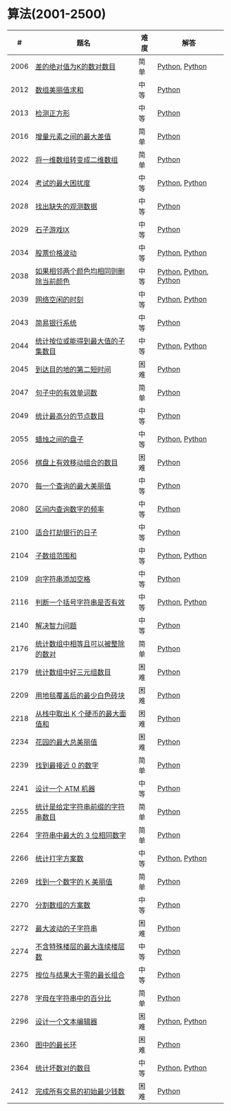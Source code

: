 # 算法(2001-2500)

| # | 题名 | 难度 | 解答 |
| --- | --- | --- | --- |
| 2006 | [差的绝对值为K的数对数目](https://leetcode.cn/problems/count-number-of-pairs-with-absolute-difference-k/) | 简单 | [Python](2006/countKDifference.py), [Python](2006/countKDifference_2.py) |
| 2012 | [数组美丽值求和](https://leetcode.cn/problems/sum-of-beauty-in-the-array/) | 中等 | [Python](2012/sumOfBeauties.py) |
| 2013 | [检测正方形](https://leetcode.cn/problems/detect-squares/) | 中等 | [Python](2013/DetectSquares.py) |
| 2016 | [增量元素之间的最大差值](https://leetcode.cn/problems/maximum-difference-between-increasing-elements/) | 简单 | [Python](2016/maximumDifference.py) |
| 2022 | [将一维数组转变成二维数组](https://leetcode.cn/problems/convert-1d-array-into-2d-array/) | 简单 | [Python](2022/construct2DArray.py) |
| 2024 | [考试的最大困扰度](https://leetcode.cn/problems/maximize-the-confusion-of-an-exam/) | 中等 | [Python](2024/maxConsecutiveAnswers.py), [Python](2024/maxConsecutiveAnswers_2.py) |
| 2028 | [找出缺失的观测数据](https://leetcode.cn/problems/find-missing-observations/) | 中等 | [Python](2028/missingRolls.py) |
| 2029 | [石子游戏IX](https://leetcode.cn/problems/stone-game-ix/) | 中等 | [Python](2029/stoneGameIX.py) |
| 2034 | [股票价格波动](https://leetcode.cn/problems/stock-price-fluctuation/) | 中等 | [Python](2034/StockPrice.py), [Python](2034/StockPrice_2.py) |
| 2038 | [如果相邻两个颜色均相同则删除当前颜色](https://leetcode.cn/problems/remove-colored-pieces-if-both-neighbors-are-the-same-color/) | 中等 | [Python](2038/winnerOfGame.py), [Python](2038/winnerOfGame_2.py), [Python](2038/winnerOfGame_3.py) |
| 2039 | [网络空闲的时刻](https://leetcode.cn/problems/the-time-when-the-network-becomes-idle/) | 中等 | [Python](2039/networkBecomesIdle.py), [Python](2039/networkBecomesIdle_2.py) |
| 2043 | [简易银行系统](https://leetcode.cn/problems/simple-bank-system/) | 中等 | [Python](2043/Bank.py) |
| 2044 | [统计按位或能得到最大值的子集数目](https://leetcode.cn/problems/count-number-of-maximum-bitwise-or-subsets/) | 中等 | [Python](2044/countMaxOrSubsets.py), [Python](2044/countMaxOrSubsets_2.py) |
| 2045 | [到达目的地的第二短时间](https://leetcode.cn/problems/second-minimum-time-to-reach-destination/) | 困难 | [Python](2045/secondMinimum.py) |
| 2047 | [句子中的有效单词数](https://leetcode.cn/problems/number-of-valid-words-in-a-sentence/) | 简单 | [Python](2047/countValidWords.py) |
| 2049 | [统计最高分的节点数目](https://leetcode.cn/problems/count-nodes-with-the-highest-score/) | 中等 | [Python](2049/countHighestScoreNodes.py) |
| 2055 | [蜡烛之间的盘子](https://leetcode.cn/problems/plates-between-candles/) | 中等 | [Python](2055/platesBetweenCandles.py), [Python](2055/platesBetweenCandles_2.py) |
| 2056 | [棋盘上有效移动组合的数目](https://leetcode.cn/problems/number-of-valid-move-combinations-on-chessboard/) | 困难 | [Python](2056/countCombinations.py) |
| 2070 | [每一个查询的最大美丽值](https://leetcode.cn/problems/most-beautiful-item-for-each-query/) | 中等 | [Python](2070/maximumBeauty.py) |
| 2080 | [区间内查询数字的频率](https://leetcode.cn/problems/range-frequency-queries/) | 中等 | [Python](2080/RangeFreqQuery.py) |
| 2100 | [适合打劫银行的日子](https://leetcode.cn/problems/find-good-days-to-rob-the-bank/) | 中等 | [Python](2100/goodDaysToRobBank.py) |
| 2104 | [子数组范围和](https://leetcode.cn/problems/sum-of-subarray-ranges/) | 中等 | [Python](2104/subArrayRanges.py), [Python](2104/subArrayRanges_2.py) |
| 2109 | [向字符串添加空格](https://leetcode.cn/problems/adding-spaces-to-a-string/) | 中等 | [Python](2109/addSpaces.py) |
| 2116 | [判断一个括号字符串是否有效](https://leetcode.cn/problems/check-if-a-parentheses-string-can-be-valid/) | 中等 | [Python](2116/canBeValid.py), [Python](2116/canBeValid_2.py) |
| 2140 | [解决智力问题](https://leetcode.cn/problems/solving-questions-with-brainpower/) | 中等 | [Python](2140/mostPoints.py) |
| 2176 | [统计数组中相等且可以被整除的数对](https://leetcode.cn/problems/count-equal-and-divisible-pairs-in-an-array/) | 简单 | [Python](2176/countPairs.py) |
| 2179 | [统计数组中好三元组数目](https://leetcode.cn/problems/count-good-triplets-in-an-array/) | 困难 | [Python](2179/goodTriplets.py) |
| 2209 | [用地毯覆盖后的最少白色砖块](https://leetcode.cn/problems/minimum-white-tiles-after-covering-with-carpets/) | 困难 | [Python](2209/minimumWhiteTiles.py) |
| 2218 | [从栈中取出 K 个硬币的最大面值和](https://leetcode.cn/problems/maximum-value-of-k-coins-from-piles/) | 困难 | [Python](2218/maxValueOfCoins.py) |
| 2234 | [花园的最大总美丽值](https://leetcode.cn/problems/maximum-total-beauty-of-the-gardens/) | 困难 | [Python](2234/maximumBeauty.py) |
| 2239 | [找到最接近 0 的数字](https://leetcode.cn/problems/find-closest-number-to-zero/) | 简单 | [Python](2239/findClosestNumber.py) |
| 2241 | [设计一个 ATM 机器](https://leetcode.cn/problems/design-an-atm-machine/) | 中等 | [Python](2241/ATM.py) |
| 2255 | [统计是给定字符串前缀的字符串数目](https://leetcode.cn/problems/count-prefixes-of-a-given-string/) | 简单 | [Python](2255/countPrefixes.py) |
| 2264 | [字符串中最大的 3 位相同数字](https://leetcode.cn/problems/largest-3-same-digit-number-in-string/) | 简单 | [Python](2264/largestGoodInteger.py) |
| 2266 | [统计打字方案数](https://leetcode.cn/problems/count-number-of-texts/) | 中等 | [Python](2266/countTexts.py), [Python](2266/countTexts_2.py) |
| 2269 | [找到一个数字的 K 美丽值](https://leetcode.cn/problems/find-the-k-beauty-of-a-number/) | 简单 | [Python](2269/divisorSubstrings.py) |
| 2270 | [分割数组的方案数](https://leetcode.cn/problems/number-of-ways-to-split-array/) | 中等 | [Python](2270/waysToSplitArray.py) |
| 2272 | [最大波动的子字符串](https://leetcode.cn/problems/substring-with-largest-variance/) | 困难 | [Python](2272/largestVariance.py) |
| 2274 | [不含特殊楼层的最大连续楼层数](https://leetcode.cn/problems/maximum-consecutive-floors-without-special-floors/) | 中等 | [Python](2274/maxConsecutive.py) |
| 2275 | [按位与结果大于零的最长组合](https://leetcode.cn/problems/largest-combination-with-bitwise-and-greater-than-zero/) | 中等 | [Python](2275/largestCombination.py) |
| 2278 | [字母在字符串中的百分比](https://leetcode.cn/problems/percentage-of-letter-in-string/) | 简单 | [Python](2278/percentageLetter.py) |
| 2296 | [设计一个文本编辑器](https://leetcode.cn/problems/design-a-text-editor/) | 困难 | [Python](2296/TextEditor.py), [Python](2296/TextEditor_2.py) |
| 2360 | [图中的最长环](https://leetcode.cn/problems/longest-cycle-in-a-graph/) | 困难 | [Python](2360/longestCycle.py) |
| 2364 | [统计坏数对的数目](https://leetcode.cn/problems/count-number-of-bad-pairs/) | 中等 | [Python](2364/countBadPairs.py), [Python](2364/countBadPairs_2.py) |
| 2412 | [完成所有交易的初始最少钱数](https://leetcode.cn/problems/minimum-money-required-before-transactions/) | 困难 | [Python](2412/minimumMoney.py) |
